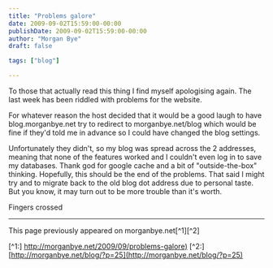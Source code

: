 ```yaml
---
title: "Problems galore"
date: 2009-09-02T15:59:00-00:00
publishDate: 2009-09-02T15:59:00-00:00
author: "Morgan Bye"
draft: false

tags: ["blog"]

---
```


To those that actually read this thing I find myself apologising again.  The last week has been riddled with problems for the website.

For whatever reason the host decided that it would be a good laugh to have blog.morganbye.net try to redirect to morganbye.net/blog which would be fine if they'd told me in advance so I could have changed the blog settings.

Unfortunately they didn't, so my blog was spread across the 2 addresses, meaning that none of the features worked and I couldn't even log in to save my databases.  Thank god for google cache and a bit of "outside-the-box" thinking.  Hopefully, this should be the end of the problems.  That said I might try and to migrate back to the old blog dot address due to personal taste.  But you know, it may turn out to be more trouble than it's worth.

Fingers crossed


----
This page previously appeared on morganbye.net[^1][^2]

[^1:] [http://morganbye.net/2009/09/problems-galore)](http://morganbye.net/2009/09/problems-galore)
[^2:] [http://morganbye.net/blog/?p=25](http://morganbye.net/blog/?p=25)
